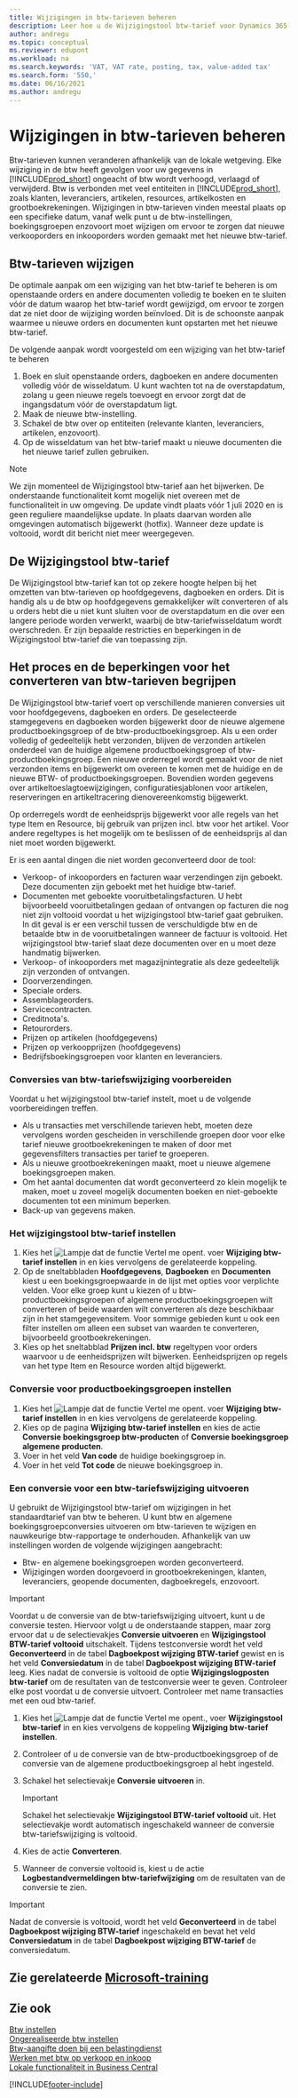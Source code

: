 ```yaml
---
title: Wijzigingen in btw-tarieven beheren
description: Leer hoe u de Wijzigingstool btw-tarief voor Dynamics 365 Business Central gebruikt voor het wijzigen van btw-tarieven op basis van lokale wetgeving.
author: andregu
ms.topic: conceptual
ms.reviewer: edupont
ms.workload: na
ms.search.keywords: 'VAT, VAT rate, posting, tax, value-added tax'
ms.search.form: '550,'
ms.date: 06/16/2021
ms.author: andregu
---
```


# <a name="managing-vat-rate-changes"></a>Wijzigingen in btw-tarieven beheren

Btw-tarieven kunnen veranderen afhankelijk van de lokale wetgeving. Elke wijziging in de btw heeft gevolgen voor uw gegevens in [!INCLUDE[prod_short](includes/prod_short.md)] ongeacht of btw wordt verhoogd, verlaagd of verwijderd. Btw is verbonden met veel entiteiten in [!INCLUDE[prod_short](includes/prod_short.md)], zoals klanten, leveranciers, artikelen, resources, artikelkosten en grootboekrekeningen. Wijzigingen in btw-tarieven vinden meestal plaats op een specifieke datum, vanaf welk punt u de btw-instellingen, boekingsgroepen enzovoort moet wijzigen om ervoor te zorgen dat nieuwe verkooporders en inkooporders worden gemaakt met het nieuwe btw-tarief.

## <a name="changing-vat-rates"></a>Btw-tarieven wijzigen

De optimale aanpak om een wijziging van het btw-tarief te beheren is om openstaande orders en andere documenten volledig te boeken en te sluiten vóór de datum waarop het btw-tarief wordt gewijzigd, om ervoor te zorgen dat ze niet door de wijziging worden beïnvloed. Dit is de schoonste aanpak waarmee u nieuwe orders en documenten kunt opstarten met het nieuwe btw-tarief.

De volgende aanpak wordt voorgesteld om een wijziging van het btw-tarief te beheren

1. Boek en sluit openstaande orders, dagboeken en andere documenten volledig vóór de wisseldatum. U kunt wachten tot na de overstapdatum, zolang u geen nieuwe regels toevoegt en ervoor zorgt dat de ingangsdatum vóór de overstapdatum ligt.  
2. Maak de nieuwe btw-instelling.  
3. Schakel de btw over op entiteiten (relevante klanten, leveranciers, artikelen, enzovoort).  
4. Op de wisseldatum van het btw-tarief maakt u nieuwe documenten die het nieuwe tarief zullen gebruiken.  


> [!NOTE]  
> We zijn momenteel de Wijzigingstool btw-tarief aan het bijwerken. De onderstaande functionaliteit komt mogelijk niet overeen met de functionaliteit in uw omgeving. De update vindt plaats vóór 1 juli 2020 en is geen reguliere maandelijkse update. In plaats daarvan worden alle omgevingen automatisch bijgewerkt (hotfix). Wanneer deze update is voltooid, wordt dit bericht niet meer weergegeven.  

## <a name="the-vat-rate-change-tool"></a>De Wijzigingstool btw-tarief

De Wijzigingstool btw-tarief kan tot op zekere hoogte helpen bij het omzetten van btw-tarieven op hoofdgegevens, dagboeken en orders. Dit is handig als u de btw op hoofdgegevens gemakkelijker wilt converteren of als u orders hebt die u niet kunt sluiten voor de overstapdatum en die over een langere periode worden verwerkt, waarbij de btw-tariefwisseldatum wordt overschreden. Er zijn bepaalde restricties en beperkingen in de Wijzigingstool btw-tarief die van toepassing zijn.

## <a name="understanding-the-vat-rate-conversion-process-and-limitations"></a>Het proces en de beperkingen voor het converteren van btw-tarieven begrijpen

De Wijzigingstool btw-tarief voert op verschillende manieren conversies uit voor hoofdgegevens, dagboeken en orders. De geselecteerde stamgegevens en dagboeken worden bijgewerkt door de nieuwe algemene productboekingsgroep of de btw-productboekingsgroep. Als u een order volledig of gedeeltelijk hebt verzonden, blijven de verzonden artikelen onderdeel van de huidige algemene productboekingsgroep of btw-productboekingsgroep. Een nieuwe orderregel wordt gemaakt voor de niet verzonden items en bijgewerkt om overeen te komen met de huidige en de nieuwe BTW- of productboekingsgroepen. Bovendien worden gegevens over artikeltoeslagtoewijzigingen, configuratiesjablonen voor artikelen, reserveringen en artikeltracering dienovereenkomstig bijgewerkt. 

Op orderregels wordt de eenheidsprijs bijgewerkt voor alle regels van het type Item en Resource, bij gebruik van prijzen incl. btw voor het artikel. Voor andere regeltypes is het mogelijk om te beslissen of de eenheidsprijs al dan niet moet worden bijgewerkt.

Er is een aantal dingen die niet worden geconverteerd door de tool:

* Verkoop- of inkooporders en facturen waar verzendingen zijn geboekt. Deze documenten zijn geboekt met het huidige btw-tarief.  
* Documenten met geboekte vooruitbetalingsfacturen. U hebt bijvoorbeeld vooruitbetalingen gedaan of ontvangen op facturen die nog niet zijn voltooid voordat u het wijzigingstool btw-tarief gaat gebruiken. In dit geval is er een verschil tussen de verschuldigde btw en de betaalde btw in de vooruitbetalingen wanneer de factuur is voltooid. Het wijzigingstool btw-tarief slaat deze documenten over en u moet deze handmatig bijwerken.  
* Verkoop- of inkooporders met magazijnintegratie als deze gedeeltelijk zijn verzonden of ontvangen.  
* Doorverzendingen.
* Speciale orders. 
* Assemblageorders.
* Servicecontracten.  
* Creditnota's.
* Retourorders.
* Prijzen op artikelen (hoofdgegevens)
* Prijzen op verkoopprijzen (hoofdgegevens)
* Bedrijfsboekingsgroepen voor klanten en leveranciers.

### <a name="to-prepare-vat-rate-change-conversions"></a>Conversies van btw-tariefswijziging voorbereiden

Voordat u het wijzigingstool btw-tarief instelt, moet u de volgende voorbereidingen treffen.

* Als u transacties met verschillende tarieven hebt, moeten deze vervolgens worden gescheiden in verschillende groepen door voor elke tarief nieuwe grootboekrekeningen te maken of door met gegevensfilters transacties per tarief te groeperen.  
* Als u nieuwe grootboekrekeningen maakt, moet u nieuwe algemene boekingsgroepen maken.  
* Om het aantal documenten dat wordt geconverteerd zo klein mogelijk te maken, moet u zoveel mogelijk documenten boeken en niet-geboekte documenten tot een minimum beperken.  
* Back-up van gegevens maken.

### <a name="to-set-up-the-vat-rate-change-tool"></a>Het wijzigingstool btw-tarief instellen

1. Kies het ![Lampje dat de functie Vertel me opent.](media/ui-search/search_small.png "Vertel me wat u wilt doen") voer **Wijziging btw-tarief instellen** in en kies vervolgens de gerelateerde koppeling.  
2. Op de sneltabbladen **Hoofdgegevens**, **Dagboeken** en **Documenten** kiest u een boekingsgroepwaarde in de lijst met opties voor verplichte velden. Voor elke groep kunt u kiezen of u btw-productboekingsgroepen of algemene productboekingsgroepen wilt converteren of beide waarden wilt converteren als deze beschikbaar zijn in het stamgegevensitem. Voor sommige gebieden kunt u ook een filter instellen om alleen een subset van waarden te converteren, bijvoorbeeld grootboekrekeningen. 
3. Kies op het sneltabblad **Prijzen incl. btw** regeltypen voor orders waarvoor u de eenheidsprijzen wilt bijwerken. Eenheidsprijzen op regels van het type Item en Resource worden altijd bijgewerkt.

### <a name="to-set-up-product-posting-group-conversion"></a>Conversie voor productboekingsgroepen instellen

1. Kies het ![Lampje dat de functie Vertel me opent.](media/ui-search/search_small.png "Vertel me wat u wilt doen") voer **Wijziging btw-tarief instellen** in en kies vervolgens de gerelateerde koppeling.  
2. Kies op de pagina **Wijziging btw-tarief instellen** en kies de actie **Conversie boekingsgroep btw-producten** of **Conversie boekingsgroep algemene producten**.  
3. Voer in het veld **Van code** de huidige boekingsgroep in.  
4. Voer in het veld **Tot code** de nieuwe boekingsgroep in.  

### <a name="to-perform-vat-rate-change-conversion"></a>Een conversie voor een btw-tariefswijziging uitvoeren

U gebruikt de Wijzigingstool btw-tarief om wijzigingen in het standaardtarief van btw te beheren. U kunt btw en algemene boekingsgroepconversies uitvoeren om btw-tarieven te wijzigen en nauwkeurige btw-rapportage te onderhouden. Afhankelijk van uw instellingen worden de volgende wijzigingen aangebracht:  

* Btw- en algemene boekingsgroepen worden geconverteerd.  
* Wijzigingen worden doorgevoerd in grootboekrekeningen, klanten, leveranciers, geopende documenten, dagboekregels, enzovoort.  

> [!IMPORTANT]  
> Voordat u de conversie van de btw-tariefswijziging uitvoert, kunt u de conversie testen. Hiervoor volgt u de onderstaande stappen, maar zorg ervoor dat u de selectievakjes **Conversie uitvoeren** en **Wijzigingstool BTW-tarief voltooid** uitschakelt. Tijdens testconversie wordt het veld **Geconverteerd** in de tabel **Dagboekpost wijziging BTW-tarief** gewist en is het veld **Conversiedatum** in de tabel **Dagboekpost wijziging BTW-tarief** leeg. Kies nadat de conversie is voltooid de optie **Wijzigingslogposten btw-tarief** om de resultaten van de testconversie weer te geven. Controleer elke post voordat u de conversie uitvoert. Controleer met name transacties met een oud btw-tarief.

1. Kies het ![Lampje dat de functie Vertel me opent.](media/ui-search/search_small.png "Vertel me wat u wilt doen"), voer **Wijzigingstool btw-tarief** in en kies vervolgens de koppeling **Wijziging btw-tarief instellen**.  
2. Controleer of u de conversie van de btw-productboekingsgroep of de conversie van de algemene productboekingsgroep al hebt ingesteld.  
3. Schakel het selectievakje **Conversie uitvoeren** in.  

    > [!IMPORTANT]  
    >  Schakel het selectievakje **Wijzigingstool BTW-tarief voltooid** uit. Het selectievakje wordt automatisch ingeschakeld wanneer de conversie btw-tariefswijziging is voltooid.  

4. Kies de actie **Converteren**.  
5. Wanneer de conversie voltooid is, kiest u de actie **Logbestandvermeldingen btw-tariefwijziging** om de resultaten van de conversie te zien.  

> [!IMPORTANT]  
> Nadat de conversie is voltooid, wordt het veld **Geconverteerd** in de tabel **Dagboekpost wijziging BTW-tarief** ingeschakeld en bevat het veld **Conversiedatum** in de tabel **Dagboekpost wijziging BTW-tarief** de conversiedatum.  

## <a name="see-related-microsoft-training"></a>Zie gerelateerde [Microsoft-training](/training/modules/rate-change-dynamics-365-business-central/)

## <a name="see-also"></a>Zie ook

[Btw instellen](finance-setup-vat.md)  
[Ongerealiseerde btw instellen](finance-setup-unrealized-vat.md)  
[Btw-aangifte doen bij een belastingdienst](finance-how-report-vat.md)  
[Werken met btw op verkoop en inkoop](finance-work-with-vat.md)  
[Lokale functionaliteit in Business Central](about-localization.md)  


[!INCLUDE[footer-include](includes/footer-banner.md)]
